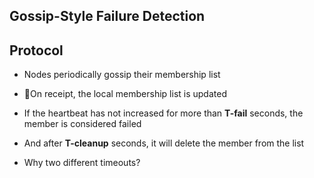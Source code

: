 ## Gossip-Style Failure Detection

## Protocol
- Nodes periodically gossip their membership list
- On receipt, the local membership list is updated

- If the heartbeat has not increased for more than **T-fail** seconds, the member is considered failed
- And after **T-cleanup** seconds, it will delete the member from the list
- Why two different timeouts?

